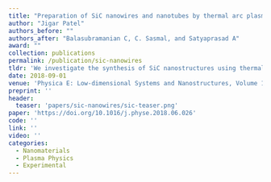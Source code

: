 ```yaml
---
title: "Preparation of SiC nanowires and nanotubes by thermal arc plasma and study of parameters controlling its growth"
author: "Jigar Patel"
authors_before: ""
authors_after: "Balasubramanian C, C. Sasmal, and Satyaprasad A"
award: ""
collection: publications
permalink: /publication/sic-nanowires
tldr: 'We investigate the synthesis of SiC nanostructures using thermal arc plasma and analyze growth-controlling parameters.'
date: 2018-09-01
venue: 'Physica E: Low-dimensional Systems and Nanostructures, Volume 103, September 2018'
preprint: ''
header: 
  teaser: 'papers/sic-nanowires/sic-teaser.png'
paper: 'https://doi.org/10.1016/j.physe.2018.06.026'
code: '' 
link: ''
video: ''
categories:
  - Nanomaterials
  - Plasma Physics
  - Experimental
---
```

